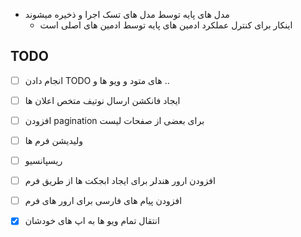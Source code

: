  - مدل های پایه توسط مدل های تسک اجرا و ذخیره میشوند
    - اینکار برای کنترل عملکرد ادمین های پایه توسط ادمین های اصلی است 

## TODO

- [ ] انجام دادن TODO های متود و ویو ها و ..

- [ ]  ایجاد فانکشن ارسال نوتیف متخص اعلان ها

- [ ]  افزودن pagination برای بعضی از صفحات لیست

- [ ]  ولیدیشن فرم ها

- [ ]  ریسپانسیو

- [ ] افزودن ارور هندلر برای ایجاد ابجکت ها از طریق فرم 

- [ ] افزودن پیام های فارسی برای ارور های فرم 

- [x]  انتقال تمام ویو ها به اپ های خودشان
   